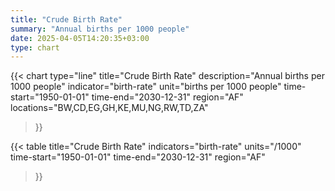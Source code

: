 ```yaml
---
title: "Crude Birth Rate"
summary: "Annual births per 1000 people"
date: 2025-04-05T14:20:35+03:00
type: chart
---
```


{{< chart
    type="line"
    title="Crude Birth Rate"
    description="Annual births per 1000 people"
    indicator="birth-rate"
    unit="births per 1000 people"
    time-start="1950-01-01"
    time-end="2030-12-31"
    region="AF"
    locations="BW,CD,EG,GH,KE,MU,NG,RW,TD,ZA"
>}}

{{< table
    title="Crude Birth Rate"
    indicators="birth-rate"
    units="/1000"
    time-start="1950-01-01"
    time-end="2030-12-31"
    region="AF"
>}}

